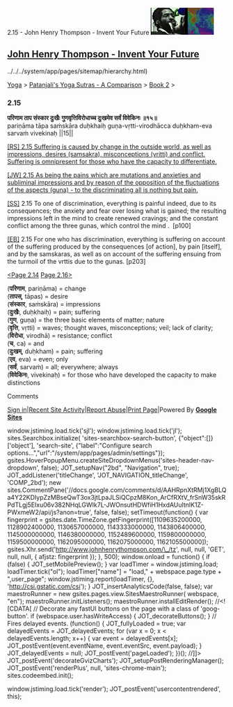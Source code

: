 2.15 - John Henry Thompson - Invent Your Future [![John Henry Thompson - Invent Your Future](../../../_/rsrc/1329567069254/config/customLogo.gif-revision=6.png)](../../../index.html)

[John Henry Thompson - Invent Your Future](../../../index.html)
---------------------------------------------------------------

../../../system/app/pages/sitemap/hierarchy.html)
    

[Yoga](../../../yoga.html)‎ > ‎[Patanjali's Yoga Sutras - A Comparison](../../patanjani.html)‎ > ‎[Book 2](../book-2.html)‎ > ‎

### 2.15

**परिणाम ताप संस्कार दुःखैः गुणवृत्तिविरोधाच्च दुःखमेव सर्वं विवेकिनः ॥१५॥**  
pariṇāma tāpa saṁskāra duḥkhaiḥ guṇa-vṛtti-virodhācca duḥkham-eva sarvaṁ vivekinaḥ ||15||  
  
  
[\[RS\] 2.15 Suffering is caused by change in the outside world, as well as impressions, desires (samsakra), misconceptions (vritti) and conflict. Suffering is omnipresent for those who have the capacity to differentiate.](http://www.ashtangayoga.info/philosophy/yoga-sutra-patanjali/chapter-2/item/parinama-tapa-sanskara-duhkhaih-guna-vritti/)  
  
[\[JW\] 2.15 As being the pains which are mutations and anxieties and subliminal impressions and by reason of the opposition of the fluctuations of the aspects (guna) - to the discriminating all is nothing but pain.](http://books.google.com/books?id=YzFImjtOxUwC&pg=PA132&ci=162%2C780%2C727%2C111&source=bookclip)  
  
[\[SS\]](http://www.amazon.com/Yoga-Sutras-Patanjali-Commentary-Satchidananda/dp/0932040381) 2.15 To one of discrimination, everything is painful indeed, due to its consequences; the anxiety and fear over losing what is gained; the resulting impressions left in the mind to create renewed cravings; and the constant conflict among the three gunas, which control the mind .  \[p100\]  
  
[\[EB\]](http://www.amazon.com/Yoga-Sutras-Patanjali-Translation-Commentary/dp/0865477361/ref=sr_1_1?ie=UTF8&s=books&qid=1250508322&sr=1-1) 2.15 For one who has discrimination, everything is suffering on account of the suffering produced by the consequences \[of action\], by pain \[itself\], and by the samskaras, as well as on account of the suffering ensuing from the turmoil of the vrttis due to the gunas. \[p203\]  
  
[<Page 2.14](214.html)  [Page 2.16>](216.html)  
  

(**परिणाम**, pariṇāma) = change  
(**तापस्**, tāpas) = desire  
(**संस्कार**, saṁskāra) = impressions  
(**दुःखैः**, duḥkhaiḥ) = pain; suffering  
(**गुण**, guṇa) = the three basic elements of matter; nature  
(**वृत्ति**, vṛtti) = waves; thought waves, misconceptions; veil; lack of clarity;  
(**विरोधा**, virodhā) = resistance; conflict  
(**च**, ca) = and  
(**दुःखम्**, duḥkham) = pain; suffering  
(**एव**, eva) = even; only  
(**सर्वं**, sarvaṁ) = all; everywhere; always  
(**विवेकिनः**, vivekinaḥ) = for those who have developed the capacity to make distinctions

Comments

[Sign in](https://accounts.google.com/ServiceLogin?continue=http://sites.google.com/a/johnhenrythompson.com/jht/yoga/patanjani/book-2/215&service=jotspot)|[Recent Site Activity](../../../system/app/pages/recentChanges.html)|[Report Abuse](http://sites.google.com/a/johnhenrythompson.com/jht/system/app/pages/reportAbuse)|[Print Page](javascript:;)|Powered By **[Google Sites](http://sites.google.com/site)**

window.jstiming.load.tick('sjl'); window.jstiming.load.tick('jl'); sites.Searchbox.initialize( 'sites-searchbox-search-button', {"object":\[\]}\['object'\], 'search-site', {"label":"Configure search options...","url":"/system/app/pages/admin/settings"}); gsites.HoverPopupMenu.createSiteDropdownMenus('sites-header-nav-dropdown', false); JOT\_setupNav("2bd", "Navigation", true); JOT\_addListener('titleChange', 'JOT\_NAVIGATION\_titleChange', 'COMP\_2bd'); new sites.CommentPane('//docs.google.com/comments/d/AAHRpnXtRMj1XgBLQa4Y22KDIypZzMBseQwT3ox3jtLpaJLSiQCpzM8Kon\_ArCfRXtV\_frSnW35skRPdTLgj5EIxu06v382NHqLGWIk7L-JWOnsutHDWfiH1HxdAUultnIK1Z-PWxmeW2/api/js?anon=true', false, false); setTimeout(function() { var fingerprint = gsites.date.TimeZone.getFingerprint(\[1109635200000, 1128902400000, 1130657000000, 1143333000000, 1143806400000, 1145000000000, 1146380000000, 1152489600000, 1159800000000, 1159500000000, 1162095000000, 1162075000000, 1162105500000\]); gsites.Xhr.send('http://www.johnhenrythompson.com/\_/tz', null, null, 'GET', null, null, { afjstz: fingerprint }); }, 500); window.onload = function() { if (false) { JOT\_setMobilePreview(); } var loadTimer = window.jstiming.load; loadTimer.tick("ol"); loadTimer\["name"\] = "load," + webspace.page.type + ",user\_page"; window.jstiming.report(loadTimer, {}, 'http://csi.gstatic.com/csi'); } JOT\_insertAnalyticsCode(false, false); var maestroRunner = new gsites.pages.view.SitesMaestroRunner( webspace, "en"); maestroRunner.initListeners(); maestroRunner.installEditRender(); //<!\[CDATA\[ // Decorate any fastUI buttons on the page with a class of 'goog-button'. if (webspace.user.hasWriteAccess) { JOT\_decorateButtons(); } // Fires delayed events. (function() { JOT\_fullyLoaded = true; var delayedEvents = JOT\_delayedEvents; for (var x = 0; x < delayedEvents.length; x++) { var event = delayedEvents\[x\]; JOT\_postEvent(event.eventName, event.eventSrc, event.payload); } JOT\_delayedEvents = null; JOT\_postEvent('pageLoaded'); })(); //\]\]> JOT\_postEvent('decorateGvizCharts'); JOT\_setupPostRenderingManager(); JOT\_postEvent('renderPlus', null, 'sites-chrome-main'); sites.codeembed.init();

window.jstiming.load.tick('render'); JOT\_postEvent('usercontentrendered', this);